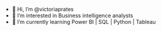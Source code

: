 - 👋 Hi, I’m @victoriaprates
- 👀 I’m interested in Business intelligence analysts
- 🌱 I’m currently learning Power BI | SQL | Python | Tableau


<!---
victoriaprates/victoriaprates is a ✨ special ✨ repository because its `README.md` (this file) appears on your GitHub profile.
You can click the Preview link to take a look at your changes.
--->
